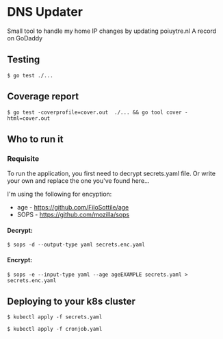 # DNS Updater
Small tool to handle my home IP changes by updating poiuytre.nl A record on GoDaddy

## Testing
```
$ go test ./...
```

## Coverage report
```
$ go test -coverprofile=cover.out  ./... && go tool cover -html=cover.out
```

## Who to run it

### Requisite
To run the application, you first need to decrypt secrets.yaml file. Or write your own and replace the one you've found here...

I'm using the following for encyption:
* age - https://github.com/FiloSottile/age
* SOPS - https://github.com/mozilla/sops

#### Decrypt:
```
$ sops -d --output-type yaml secrets.enc.yaml 
```

#### Encrypt:
```
$ sops -e --input-type yaml --age ageEXAMPLE secrets.yaml > secrets.enc.yaml 
```

## Deploying to your k8s cluster
```
$ kubectl apply -f secrets.yaml 
```

```
$ kubectl apply -f cronjob.yaml
```